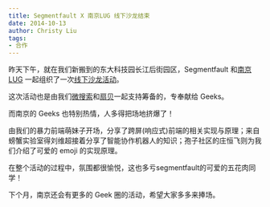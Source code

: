 ```yaml
---
title: Segmentfault X 南京LUG 线下沙龙结束
date: 2014-10-13
author: Christy Liu
tags:
- 合作
---
```


昨天下午，就在我们新搬到的东大科技园长江后街园区，Segmentfault 和[南京 LUG](http://nanjinglug.org) 一起组织了一次[线下沙龙活动](http://segmentfault.com/e/lug-nanjing)。

这次活动也是由我们[微搜索](http://tinysou.com)和[扇贝](http://shanbay.com)一起支持筹备的，专奉献给 Geeks。

而南京的 Geeks 也特别热情，人多得把场地挤爆了！

由我们的暴力前端萌妹子开场，分享了跨屏(响应式)前端的相关实现与原理；来自螃蟹实验室得刘维超接着分享了智能协作机器人的知识；孢子社区的庄恒飞则为我们介绍了可爱的 emoji 的实现原理。

在整个活动的过程中，氛围都很愉悦，这也多亏segmentfault的可爱的五花肉同学！

下个月，南京还会有更多的 Geek 圈的活动，希望大家多多来捧场。
